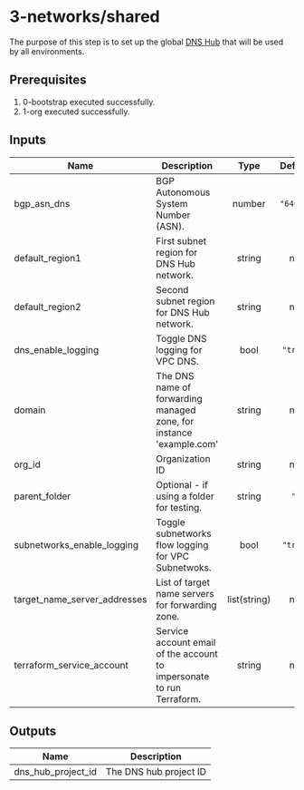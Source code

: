# 3-networks/shared

The purpose of this step is to set up the global [DNS Hub](https://cloud.google.com/blog/products/networking/cloud-forwarding-peering-and-zones) that will be used by all environments.

## Prerequisites

1. 0-bootstrap executed successfully.
1. 1-org executed successfully.

<!-- BEGINNING OF PRE-COMMIT-TERRAFORM DOCS HOOK -->
## Inputs

| Name | Description | Type | Default | Required |
|------|-------------|:----:|:-----:|:-----:|
| bgp\_asn\_dns | BGP Autonomous System Number (ASN). | number | `"64667"` | no |
| default\_region1 | First subnet region for DNS Hub network. | string | n/a | yes |
| default\_region2 | Second subnet region for DNS Hub network. | string | n/a | yes |
| dns\_enable\_logging | Toggle DNS logging for VPC DNS. | bool | `"true"` | no |
| domain | The DNS name of forwarding managed zone, for instance 'example.com' | string | n/a | yes |
| org\_id | Organization ID | string | n/a | yes |
| parent\_folder | Optional - if using a folder for testing. | string | `""` | no |
| subnetworks\_enable\_logging | Toggle subnetworks flow logging for VPC Subnetwoks. | bool | `"true"` | no |
| target\_name\_server\_addresses | List of target name servers for forwarding zone. | list(string) | n/a | yes |
| terraform\_service\_account | Service account email of the account to impersonate to run Terraform. | string | n/a | yes |

## Outputs

| Name | Description |
|------|-------------|
| dns\_hub\_project\_id | The DNS hub project ID |

<!-- END OF PRE-COMMIT-TERRAFORM DOCS HOOK -->
